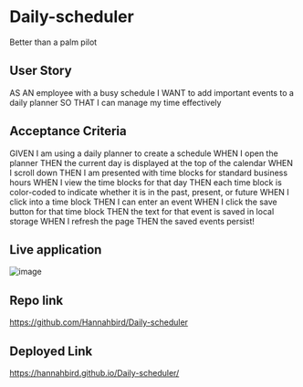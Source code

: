 # Daily-scheduler
Better than a palm pilot

## User Story

AS AN employee with a busy schedule
I WANT to add important events to a daily planner
SO THAT I can manage my time effectively


## Acceptance Criteria

GIVEN I am using a daily planner to create a schedule
WHEN I open the planner
THEN the current day is displayed at the top of the calendar
WHEN I scroll down
THEN I am presented with time blocks for standard business hours
WHEN I view the time blocks for that day
THEN each time block is color-coded to indicate whether it is in the past, present, or future
WHEN I click into a time block
THEN I can enter an event
WHEN I click the save button for that time block
THEN the text for that event is saved in local storage
WHEN I refresh the page
THEN the saved events persist!

## Live application

![image](https://user-images.githubusercontent.com/106041115/178600193-5a39c549-90e5-4beb-91dd-07ce747954cf.png)

## Repo link
https://github.com/Hannahbird/Daily-scheduler

## Deployed Link
https://hannahbird.github.io/Daily-scheduler/
